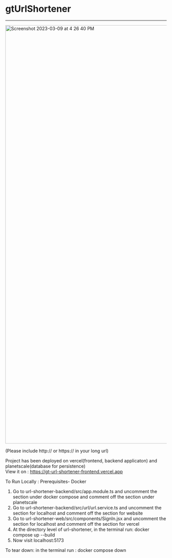 # gtUrlShortener
<hr/>
<img width="1309" alt="Screenshot 2023-03-09 at 4 26 40 PM" src="https://user-images.githubusercontent.com/79073540/223963934-87ea644a-36e7-412c-8824-ef0abcbfeb27.png">

(Please include http:// or https:// in your long url)

Project has been deployed on vercel(frontend, backend applicaton) and planetscale(database for persistence)
<br/>
View it on : https://gt-url-shortener-frontend.vercel.app

To Run Locally : 
  Prerequisites- Docker 
  1) Go to url-shortener-backend/src/app.module.ts and uncomment the section under docker compose and comment off the section under planetscale
  2) Go to url-shortener-backend/src/url/url.service.ts and uncomment the section for localhost and comment off the section for website
  3) Go to url-shortener-web/src/components/SignIn.jsx and uncomment the section for localhost and comment off the section for vercel
  4) At the directory level of url-shortener, in the terminal run: docker compose up --build 
  5) Now visit localhost:5173

To tear down: 
in the terminal run : docker compose down 
